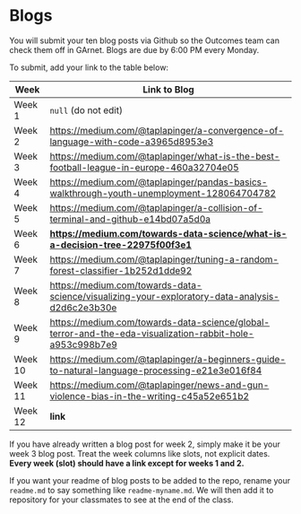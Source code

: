 # Blogs

You will submit your ten blog posts via Github so the Outcomes team can check them off in GArnet. Blogs are due by 6:00 PM every Monday.

To submit, add your link to the table below:

| Week          | Link to Blog 				 	|
| ------------- | ------------------------------|
| Week 1        | `null` (do not edit)			|
| Week 2        | https://medium.com/@taplapinger/a-convergence-of-language-with-code-a3965d8953e3			|
| Week 3        | https://medium.com/@taplapinger/what-is-the-best-football-league-in-europe-460a32704e05|
| Week 4        | https://medium.com/@taplapinger/pandas-basics-walkthrough-youth-unemployment-128064704782    				|
| Week 5        | https://medium.com/@taplapinger/a-collision-of-terminal-and-github-e14bd07a5d0a   				|
| Week 6        | **https://medium.com/towards-data-science/what-is-a-decision-tree-22975f00f3e1**						|
| Week 7        | https://medium.com/@taplapinger/tuning-a-random-forest-classifier-1b252d1dde92					|
| Week 8        |https://medium.com/towards-data-science/visualizing-your-exploratory-data-analysis-d2d6c2e3b30e					|
| Week 9        | https://medium.com/towards-data-science/global-terror-and-the-eda-visualization-rabbit-hole-a953c998b7e9						|
| Week 10       |https://medium.com/@taplapinger/a-beginners-guide-to-natural-language-processing-e21e3e016f84				|
| Week 11       | https://medium.com/@taplapinger/news-and-gun-violence-bias-in-the-writing-c45a52e651b2						|
| Week 12       | **link**						|

If you have already written a blog post for week 2, simply make it be your week 3 blog post. Treat the week columns like slots, not explicit dates. **Every week (slot) should have a link except for weeks 1 and 2.**

If you want your readme of blog posts to be added to the repo, rename your `readme.md` to say something like `readme-myname.md`. We will then add it to repository for your classmates to see at the end of the class.
